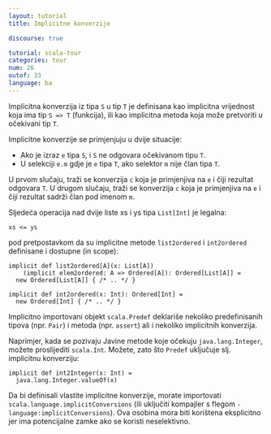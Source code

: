 ```yaml
---
layout: tutorial
title: Implicitne konverzije

discourse: true

tutorial: scala-tour
categories: tour
num: 26
outof: 33
language: ba
---
```


Implicitna konverzija iz tipa `S` u tip `T` je definisana kao implicitna vrijednost koja ima tip `S => T` (funkcija), 
ili kao implicitna metoda koja može pretvoriti u očekivani tip `T`.

Implicitne konverzije se primjenjuju u dvije situacije:

* Ako je izraz `e` tipa `S`, i `S` ne odgovara očekivanom tipu `T`.
* U selekciji `e.m` gdje je `e` tipa `T`, ako selektor `m` nije član tipa `T`.

U prvom slučaju, traži se konverzija `c` koja je primjenjiva na `e` i čiji rezultat odgovara `T`. 
U drugom slučaju, traži se konverzija `c` koja je primjenjiva na `e` i čiji rezultat sadrži član pod imenom `m`.

Sljedeća operacija nad dvije liste xs i ys tipa `List[Int]` je legalna:

    xs <= ys

pod pretpostavkom da su implicitne metode `list2ordered` i `int2ordered` definisane i dostupne (in scope):

    implicit def list2ordered[A](x: List[A])
        (implicit elem2ordered: A => Ordered[A]): Ordered[List[A]] =
      new Ordered[List[A]] { /* .. */ }
    
    implicit def int2ordered(x: Int): Ordered[Int] = 
      new Ordered[Int] { /* .. */ }

Implicitno importovani objekt `scala.Predef` deklariše nekoliko predefinisanih tipova (npr. `Pair`) i metoda (npr. `assert`) ali i nekoliko implicitnih konverzija.

Naprimjer, kada se pozivaju Javine metode koje očekuju `java.lang.Integer`, možete proslijediti `scala.Int`.
Možete, zato što `Predef` uključuje slj. implicitnu konverziju:

    implicit def int2Integer(x: Int) =
      java.lang.Integer.valueOf(x)

Da bi definisali vlastite implicitne konverzije, morate importovati `scala.language.implicitConversions`
(ili uključiti kompajler s flegom `-language:implicitConversions`). 
Ova osobina mora biti korištena eksplicitno jer ima potencijalne zamke ako se koristi neselektivno.
